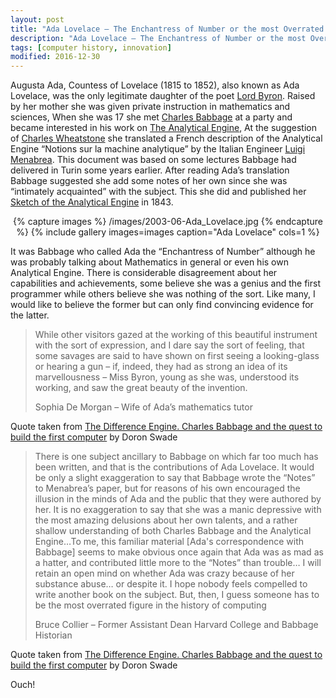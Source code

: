 ```yaml
---
layout: post
title: "Ada Lovelace – The Enchantress of Number or the most Overrated Figure in the History of Computing?"
description: "Ada Lovelace – The Enchantress of Number or the most Overrated Figure in the History of Computing?"
tags: [computer history, innovation]
modified: 2016-12-30
---
```

Augusta Ada, Countess of Lovelace (1815 to 1852), also known as Ada Lovelace, was the only legitimate daughter of the poet [Lord Byron](https://englishhistory.net/byron/). Raised by her mother she was given private instruction in mathematics and sciences, When she was 17 she met [Charles Babbage](http://projects.exeter.ac.uk/babbage/) at a party and became interested in his work on [The Analytical Engine](http://www.fourmilab.ch/babbage/), At the suggestion of [Charles Wheatstone](https://en.wikipedia.org/wiki/Charles_Wheatstone) she translated a French description of the Analytical Engine “Notions sur la machine analytique” by the Italian Engineer [Luigi Menabrea](http://www-gap.dcs.st-and.ac.uk/~history/Mathematicians/Menabrea.html). This document was based on some lectures Babbage had delivered in Turin some years earlier. After reading Ada’s translation Babbage suggested she add some notes of her own since she was “intimately acquainted” with the subject. This she did and published her [Sketch of the Analytical Engine](http://www.fourmilab.ch/babbage/sketch.html) in 1843.

<div align="center">
{% capture images %}
    /images/2003-06-Ada_Lovelace.jpg
{% endcapture %}
{% include gallery images=images caption="Ada Lovelace" cols=1 %}
</div>


It was Babbage who called Ada the “Enchantress of Number” although he was probably talking about Mathematics in general or even his own Analytical Engine. There is considerable disagreement about her capabilities and achievements, some believe she was a genius and the first programmer while others believe she was nothing of the sort. Like many, I would like to believe the former but can only find convincing evidence for the latter.

> While other visitors gazed at the working of this beautiful instrument with the sort of expression, and I dare say the sort of feeling, that some savages are said to have shown on first seeing a looking-glass or hearing a gun – if, indeed, they had as strong an idea of its marvellousness – Miss Byron, young as she was, understood its working, and saw the great beauty of the invention.
>
> Sophia De Morgan – Wife of Ada’s mathematics tutor

Quote taken from [The Difference Engine. Charles Babbage and the quest to build the first computer](https://www.amazon.com/exec/obidos/ASIN/0142001449/virtualtravel-20) by Doron Swade

> There is one subject ancillary to Babbage on which far too much has been written, and that is the contributions of Ada Lovelace. It would be only a slight exaggeration to say that Babbage wrote the “Notes” to Menabrea’s paper, but for reasons of his own encouraged the illusion in the minds of Ada and the public that they were authored by her. It is no exaggeration to say that she was a manic depressive with the most amazing delusions about her own talents, and a rather shallow understanding of both Charles Babbage and the Analytical Engine…To me, this familiar material [Ada's correspondence with Babbage] seems to make obvious once again that Ada was as mad as a hatter, and contributed little more to the “Notes” than trouble… I will retain an open mind on whether Ada was crazy because of her substance abuse… or despite it. I hope nobody feels compelled to write another book on the subject. But, then, I guess someone has to be the most overrated figure in the history of computing
>
>Bruce Collier – Former Assistant Dean Harvard College and Babbage Historian

Quote taken from [The Difference Engine. Charles Babbage and the quest to build the first computer](https://www.amazon.com/exec/obidos/ASIN/0142001449/virtualtravel-20) by Doron Swade

Ouch!